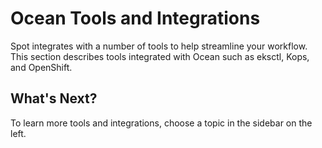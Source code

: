 # Ocean Tools and Integrations

Spot integrates with a number of tools to help streamline your workflow. This section describes tools integrated with Ocean such as eksctl, Kops, and OpenShift.

## What's Next?

To learn more tools and integrations, choose a topic in the sidebar on the left.
